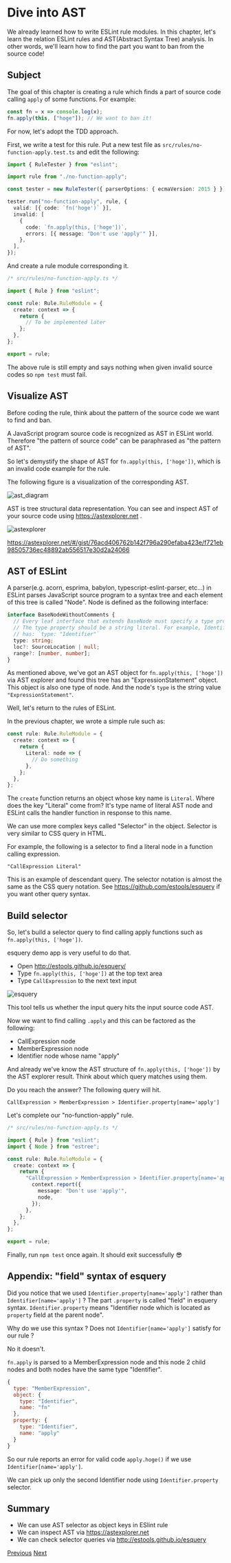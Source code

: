 # Dive into AST

We already learned how to write ESLint rule modules.
In this chapter, let's learn the relation ESLint rules and AST(Abstract Syntax Tree) analysis.
In other words, we'll learn how to find the part you want to ban from the source code!

## Subject

The goal of this chapter is creating a rule which finds a part of source code calling `apply` of some functions.
For example:

```js
const fn = x => console.log(x);
fn.apply(this, ["hoge"]); // We want to ban it!
```

For now, let's adopt the TDD approach.

First, we write a test for this rule.
Put a new test file as `src/rules/no-function-apply.test.ts` and edit the following:

```ts
import { RuleTester } from "eslint";

import rule from "./no-function-apply";

const tester = new RuleTester({ parserOptions: { ecmaVersion: 2015 } });

tester.run("no-function-apply", rule, {
  valid: [{ code: `fn('hoge')` }],
  invalid: [
    {
      code: `fn.apply(this, ['hoge'])`,
      errors: [{ message: "Don't use 'apply'" }],
    },
  ],
});
```

And create a rule module corresponding it.

```ts
/* src/rules/no-function-apply.ts */

import { Rule } from "eslint";

const rule: Rule.RuleModule = {
  create: context => {
    return {
      // To be implemented later
    };
  },
};

export = rule;
```

The above rule is still empty and says nothing when given invalid source codes so `npm test` must fail.

## Visualize AST

Before coding the rule, think about the pattern of the source code we want to find and ban.

A JavaScript program source code is recognized as AST in ESLint world.
Therefore "the pattern of source code" can be paraphrased as "the pattern of AST".

So let's demystify the shape of AST for `fn.apply(this, ['hoge'])`, which is an invalid code example for the rule.

The following figure is a visualization of the corresponding AST.

![ast_diagram](./ast_diagram.png)

AST is tree structural data representation.
You can see and inspect AST of your source code using https://astexplorer.net .

![astexplorer](./astexplorer.png)

https://astexplorer.net/#/gist/76acd406762b142f796a290efaba423e/f721eb98505736ec48892ab556517e30d2a24066

## AST of ESLint

A parser(e.g. acorn, esprima, babylon, typescript-eslint-parser, etc...) in ESLint parses JavaScript source program to a syntax tree and each element of this tree is called "Node".
Node is defined as the following interface:

```ts
interface BaseNodeWithoutComments {
  // Every leaf interface that extends BaseNode must specify a type property.
  // The type property should be a string literal. For example, Identifier
  // has: `type: "Identifier"`
  type: string;
  loc?: SourceLocation | null;
  range?: [number, number];
}
```

As mentioned above, we've got an AST object for `fn.apply(this, ['hoge'])` via AST explorer and found this tree has an "ExpressionStatement" object.
This object is also one type of node.
And the node's `type` is the string value `"ExpressionStatement"`.

Well, let's return to the rules of ESLint.

In the previous chapter, we wrote a simple rule such as:

```ts
const rule: Rule.RuleModule = {
  create: context => {
    return {
      Literal: node => {
        // Do something
      },
    };
  },
};
```

The `create` function returns an object whose key name is `Literal`.
Where does the key "Literal" come from?
It's type name of literal AST node and ESLint calls the handler function in response to this name.

We can use more complex keys called "Selector" in the object.
Selector is very similar to CSS query in HTML.

For example, the following is a selector to find a literal node in a function calling expression.

```text
"CallExpression Literal"
```

This is an example of descendant query.
The selector notation is almost the same as the CSS query notation.
See https://github.com/estools/esquery if you want other query syntax.

## Build selector

So, let's build a selector query to find calling apply functions such as `fn.apply(this, ['hoge'])`.

esquery demo app is very useful to do that.

- Open http://estools.github.io/esquery/
- Type `fn.apply(this, ['hoge'])` at the top text area
- Type `CallExpression` to the next text input

![esquery](./esquery.png)

This tool tells us whether the input query hits the input source code AST.

Now we want to find calling `.apply` and this can be factored as the following:

- CallExpression node
- MemberExpression node
- Identifier node whose name "apply"

And already we've know the AST structure of `fn.apply(this, ['hoge'])` by the AST explorer result.
Think about which query matches using them.

Do you reach the answer?
The following query will hit.

```
CallExpression > MemberExpression > Identifier.property[name='apply']
```

Let's complete our "no-function-apply" rule.

```ts
/* src/rules/no-function-apply.ts */

import { Rule } from "eslint";
import { Node } from "estree";

const rule: Rule.RuleModule = {
  create: context => {
    return {
      "CallExpression > MemberExpression > Identifier.property[name='apply']": (node: Node) => {
        context.report({
          message: "Don't use 'apply'",
          node,
        });
      },
    };
  },
};

export = rule;
```

Finally, run `npm test` once again. It should exit successfully :sunglasses:

## Appendix: "field" syntax of esquery

Did you notice that we used `Identifier.property[name='apply']` rather than `Identifier[name='apply']` ?
The part `.property` is called "field" in esquery syntax.
`Identifier.property` means "Identifier node which is located as `property` field at the parent node".

Why do we use this syntax ?
Does not `Identifier[name='apply']` satisfy for our rule ?

No it doesn't.

`fn.apply` is parsed to a MemberExpression node and this node 2 child nodes and both nodes have the same type "Identifier".

```js
{
  type: "MemberExpression",
  object: {
    type: "Identifier",
    name: "fn"
  },
  property: {
    type: "Identifier",
    name: "apply"
  }
}
```

So our rule reports an error for valid code `apply.hoge()` if we use `Identifier[name='apply']`.

We can pick up only the second Identifier node using `Identifier.property` selector.

## Summary

- We can use AST selector as object keys in ESlint rule
- We can inspect AST via https://astexplorer.net
- We can check selector queries via http://estools.github.io/esquery

[Previous](../10_your_first_rule/README.md)
[Next](../30_other_parsers/README.md)
